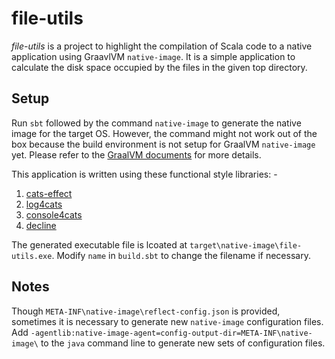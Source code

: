 # file-utils

*file-utils* is a project to highlight the compilation of Scala code to a native application using GraavlVM `native-image`.
It is a simple application to calculate the disk space occupied by the files in the given top directory. 

## Setup

Run `sbt` followed by the command `native-image` to generate the native image for the target OS. However, the command might
not work out of the box because the build environment is not setup for GraalVM `native-image` yet. Please refer to the
[GraalVM documents](https://www.graalvm.org/reference-manual/native-image/) for more details.

This application is written using these functional style libraries: -
1. [cats-effect](https://github.com/typelevel/cats-effect) 
1. [log4cats](https://github.com/ChristopherDavenport/log4cats)
1. [console4cats](https://github.com/profunktor/console4cats)
1. [decline](http://ben.kirw.in/decline/)

The generated executable file is lcoated at `target\native-image\file-utils.exe`. Modify `name` in `build.sbt` to change 
the filename if necessary.

## Notes

Though `META-INF\native-image\reflect-config.json` is provided, sometimes it is necessary to generate new `native-image`
configuration files. Add `-agentlib:native-image-agent=config-output-dir=META-INF\native-image\` to the `java` command
line to generate new sets of configuration files.
